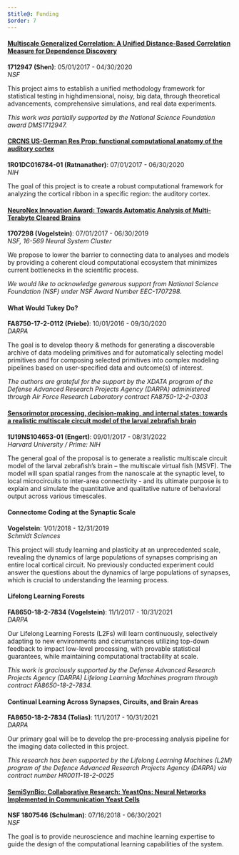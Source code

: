 ```yaml
---
$title@: Funding
$order: 7
---
```


#### [Multiscale Generalized Correlation: A Unified Distance-Based Correlation Measure for Dependence Discovery](http://grantome.com/grant/NSF/DMS-1921310)

**1712947 (Shen)**: 05/01/2017 - 04/30/2020  
_NSF_

This project aims to establish a unified methodology framework for statistical testing in highdimensional, noisy, big data, through theoretical advancements, comprehensive simulations, and real
data experiments.

_This work was partially supported by the National Science Foundation award DMS1712947._

#### [CRCNS US-German Res Prop: functional computational anatomy of the auditory cortex](http://grantome.com/grant/NIH/R01-DC016784-02)

**1R01DC016784-01 (Ratnanather)**: 07/01/2017 - 06/30/2020  
_NIH_

The goal of this project is to create a robust computational framework for analyzing the cortical ribbon
in a specific region: the auditory cortex.

#### [NeuroNex Innovation Award: Towards Automatic Analysis of Multi-Terabyte Cleared Brains](https://www.nsf.gov/awardsearch/showAward?AWD_ID=1707298)

**1707298 (Vogelstein)**: 07/01/2017 - 06/30/2019  
_NSF, 16-569 Neural System Cluster_

We propose to lower the barrier to connecting data to analyses and models by providing a coherent
cloud computational ecosystem that minimizes current bottlenecks in the scientific process.

_We would like to acknowledge generous support from National Science
Foundation (NSF) under NSF Award Number EEC-1707298._

#### What Would Tukey Do?

**FA8750-17-2-0112 (Priebe)**: 10/01/2016 - 09/30/2020  
_DARPA_

The goal is to develop theory & methods for generating a discoverable archive of data modeling
primitives and for automatically selecting model primitives and for composing selected primitives into
complex modeling pipelines based on user-specified data and outcome(s) of interest.

_The authors are grateful for the support by the XDATA program of the Defense Advanced Research Projects Agency (DARPA) administered through Air Force Research Laboratory contract FA8750-12-2-0303_

#### [Sensorimotor processing, decision-making, and internal states: towards a realistic multiscale circuit model of the larval zebrafish brain](http://grantome.com/grant/NIH/U19-NS104653-02)

**1U19NS104653-01 (Engert)**: 09/01/2017 - 08/31/2022  
_Harvard University / Prime: NIH_

The general goal of the proposal is to generate a realistic multiscale circuit model of the larval
zebrafish’s brain – the multiscale virtual fish (MSVF). The model will span spatial ranges from the
nanoscale at the synaptic level, to local microcircuits to inter-area connectivity - and its ultimate
purpose is to explain and simulate the quantitative and qualitative nature of behavioral output across
various timescales.

#### Connectome Coding at the Synaptic Scale

**Vogelstein**: 1/01/2018 - 12/31/2019  
_Schmidt Sciences_

This project will study learning and plasticity at an unprecedented scale, revealing the dynamics of
large populations of synapses comprising an entire local cortical circuit. No previously conducted
experiment could answer the questions about the dynamics of large populations of synapses, which
is crucial to understanding the learning process.

#### Lifelong Learning Forests

**FA8650-18-2-7834 (Vogelstein)**: 11/1/2017 - 10/31/2021  
_DARPA_

Our Lifelong Learning Forests (L2Fs) will learn continuously, selectively adapting to new
environments and circumstances utilizing top-down feedback to impact low-level processing, with
provable statistical guarantees, while maintaining computational tractability at scale.

_This work is graciously supported by the Defense Advanced Research Projects Agency (DARPA) Lifelong Learning Machines program through contract FA8650-18-2-7834._

#### Continual Learning Across Synapses, Circuits, and Brain Areas

**FA8650-18-2-7834 (Tolias)**: 11/1/2017 - 10/31/2021  
_DARPA_

Our primary goal will be to develop the pre-processing analysis pipeline for the imaging data collected
in this project.

_This research has been supported by the Lifelong Learning Machines (L2M) program of the Defence Advanced Research Projects Agency (DARPA) via contract number HR0011-18-2-0025_

#### [SemiSynBio: Collaborative Research: YeastOns: Neural Networks Implemented in Communication Yeast Cells](http://grantome.com/grant/NSF/MCB-1807546)

**NSF 1807546 (Schulman)**: 07/16/2018 - 06/30/2021  
_NSF_

The goal is to provide neuroscience and machine learning expertise to guide the design of the computational
learning capabilities of the system.
